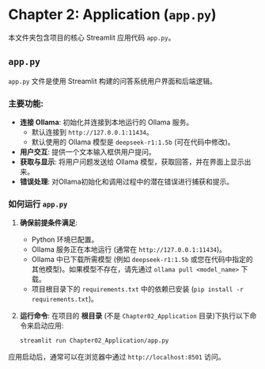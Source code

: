 # Chapter 2: Application (`app.py`)

本文件夹包含项目的核心 Streamlit 应用代码 `app.py`。

## `app.py`

`app.py` 文件是使用 Streamlit 构建的问答系统用户界面和后端逻辑。

### 主要功能:
*   **连接 Ollama**: 初始化并连接到本地运行的 Ollama 服务。
    *   默认连接到 `http://127.0.0.1:11434`。
    *   默认使用的 Ollama 模型是 `deepseek-r1:1.5b` (可在代码中修改)。
*   **用户交互**: 提供一个文本输入框供用户提问。
*   **获取与显示**: 将用户问题发送给 Ollama 模型，获取回答，并在界面上显示出来。
*   **错误处理**: 对Ollama初始化和调用过程中的潜在错误进行捕获和提示。

### 如何运行 `app.py`

1.  **确保前提条件满足**:
    *   Python 环境已配置。
    *   Ollama 服务正在本地运行 (通常在 `http://127.0.0.1:11434`)。
    *   Ollama 中已下载所需模型 (例如 `deepseek-r1:1.5b` 或您在代码中指定的其他模型)。如果模型不存在，请先通过 `ollama pull <model_name>` 下载。
    *   项目根目录下的 `requirements.txt` 中的依赖已安装 (`pip install -r requirements.txt`)。

2.  **运行命令**:
    在项目的 **根目录** (不是 `Chapter02_Application` 目录)下执行以下命令来启动应用:
    ```bash
    streamlit run Chapter02_Application/app.py
    ```

应用启动后，通常可以在浏览器中通过 `http://localhost:8501` 访问。 